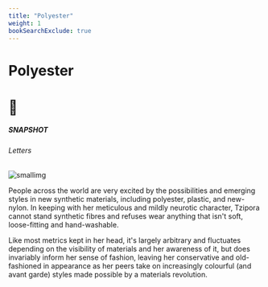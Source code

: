 ```yaml
---
title: "Polyester"
weight: 1
bookSearchExclude: true
---
```


<div id="headerbox">
  <h1 class="title">Polyester</h1>
  <h1 class="emoji">👚</h1>
</div>

<h5 span class="tag"> SNAPSHOT </h5>
<h6 span class="sitetag">Letters</h6>

![smallimg](/images/sketches/polyester.jpg)

People across the world are very excited by the possibilities and emerging styles in new synthetic materials, including polyester, plastic, and new-nylon. In keeping with her meticulous and mildly neurotic character, Tzipora cannot stand synthetic fibres and refuses wear anything that isn't soft, loose-fitting and hand-washable.

Like most metrics kept in her head, it's largely arbitrary and fluctuates depending on the visibility of materials and her awareness of it, but does invariably inform her sense of fashion, leaving her conservative and old-fashioned in appearance as her peers take on increasingly colourful (and avant garde) styles made possible by a materials revolution.

